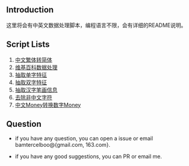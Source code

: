 
## Introduction ##

这里将会有中英文数据处理脚本，编程语言不限，会有详细的README说明。


## Script Lists ##

1. [中文繁体转简体](https://github.com/bamtercelboo/corpus_process_script/tree/master/chinese_t2s)
2. [维基百科数据处理](https://github.com/bamtercelboo/corpus_process_script/tree/master/wikidata_process)
3. [抽取单字特征](https://github.com/bamtercelboo/corpus_process_script/tree/master/split_zh_char)
4. [抽取双字特征](https://github.com/bamtercelboo/corpus_process_script/tree/master/split_zh_bichar)
5. [抽取汉字笔画信息](https://github.com/bamtercelboo/corpus_process_script/tree/master/extract_zh_char_stoke)
6. [去除非中文字符](https://github.com/bamtercelboo/corpus_process_script/tree/master/clean)
7. [中文Money转换数字Money](https://github.com/bamtercelboo/corpus_process_script/tree/master/cn_to_arabic)


## Question ##

- if you have any question, you can open a issue or email bamtercelboo@{gmail.com, 163.com}.

- if you have any good suggestions, you can PR or email me.



